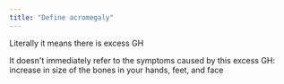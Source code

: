 ```yaml
---
title: "Define acromegaly"
---
```

Literally it means there is excess GH

It doesn't immediately refer to the symptoms caused by this excess GH: increase in size of the bones in your hands, feet, and face

